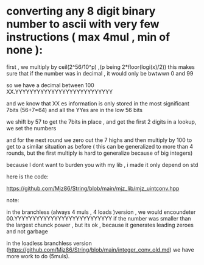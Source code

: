 # converting any 8 digit binary number to ascii with very few instructions (  max 4mul , min of none  ):

first , we multiply by ceil(2^56/10^p) ,(p being 2*floor(logi(x)/2))
this makes sure that if the number was in decimal , it would only be bwtwwn 0 and 99



so we have a decimal between 100
XX.YYYYYYYYYYYYYYYYYYYYYYYYYYY

and we know that XX es information is only stored in the most significant 7bits (56+7=64) and all the YYes are in the low 56 bits



we shift by 57 to get the 7bits in place ,
and get the first 2 digits in a lookup,
 we set the numbers 

 and for the next round we zero out the 7 highs and then  multiply by 100 to get to a similar situation as before 
 ( this can be generalized to more than 4 rounds, but the first multiply is hard to generalize because of big integers)
 
because I dont want to burden you with my lib , i made it only depend on std


 here is the code:

 https://github.com/Mjz86/String/blob/main/mjz_lib/mjz_uintconv.hpp



note: 

in the branchless (always 4 muls , 4 loads )version , we would encoundeter 00.YYYYYYYYYYYYYYYYYYYYYYYYYYY if the number was smaller than the largest chunck power , but its ok , because it generates leading zeroes and not garbage



in the loadless branchless version (https://github.com/Mjz86/String/blob/main/integer_conv_old.md) we have more work to do (5muls).




